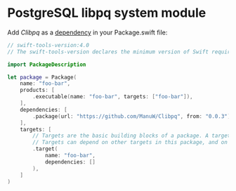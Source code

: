 # PostgreSQL libpq system module

Add *Clibpq* as a [dependency](https://github.com/apple/swift-package-manager/blob/master/Documentation/PackageDescriptionV4.md#dependencies) in your Package.swift file:

```swift
// swift-tools-version:4.0
// The swift-tools-version declares the minimum version of Swift required to build this package.

import PackageDescription

let package = Package(
    name: "foo-bar",
    products: [
        .executable(name: "foo-bar", targets: ["foo-bar"]),
    ],
    dependencies: [
        .package(url: "https://github.com/ManuW/Clibpq", from: "0.0.3")
    ],
    targets: [
        // Targets are the basic building blocks of a package. A target can define a module or a test suite.
        // Targets can depend on other targets in this package, and on products in packages which this package depends on.
        .target(
            name: "foo-bar",
            dependencies: []
        ),
    ]
)
```

